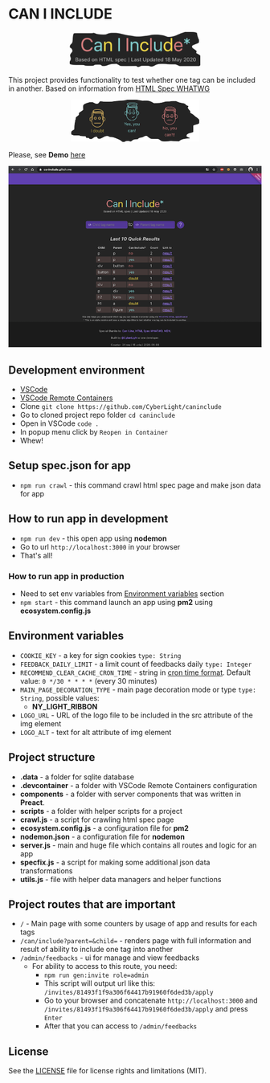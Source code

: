 # CAN I INCLUDE

<div align="center">
    <img src="docs/images/logo.png" width="260px"/>
</div>

This project provides functionality to test whether one tag can be included in another. Based on information from [HTML Spec WHATWG](https://html.spec.whatwg.org/)

<div align="center">
    <img src="docs/images/faces.png" width="255px"/>
</div>

Please, see **Demo** [here](https://caninclude.glitch.me)

<div align="center">
    <img src="docs/images/app_main_screen.png" width="560px"/>
</div>

## Development environment
* [VSCode](https://code.visualstudio.com/)
* [VSCode Remote Containers](https://code.visualstudio.com/docs/remote/containers#_installation)
* Clone `git clone https://github.com/CyberLight/caninclude`
* Go to cloned project repo folder `cd caninclude`
* Open in VSCode `code .`
* In popup menu click by `Reopen in Container`
* Whew!

## Setup spec.json for app
* `npm run crawl` - this command crawl html spec page and make json data for app

## How to run app in development
* `npm run dev` - this open app using **nodemon**
* Go to url `http://localhost:3000` in your browser
* That's all!

### How to run app in production
* Need to set env variables from [Environment variables](#environment-variables)  section
* `npm start` - this command launch an app using **pm2** using **ecosystem.config.js**

## Environment variables
* `COOKIE_KEY` - a key for sign cookies `type: String`
* `FEEDBACK_DAILY_LIMIT` - a limit count of feedbacks daily `type: Integer`
* `RECOMMEND_CLEAR_CACHE_CRON_TIME` - string in [cron time format](https://github.com/kelektiv/node-cron#cron-ranges). Default value: `0 */30 * * * *` (every 30 minutes)
* `MAIN_PAGE_DECORATION_TYPE` - main page decoration mode or type `type: String`, possible values: 
    * **NY_LIGHT_RIBBON**
* `LOGO_URL` - URL of the logo file to be included in the src attribute of the img element
* `LOGO_ALT` - text for alt attribute of img element

## Project structure
* **.data** - a folder for sqlite database
* **.devcontainer** - a folder with VSCode Remote Containers configuration
* **components** - a folder with server components that was written in **Preact**.
* **scripts** - a folder with helper scripts for a project
* **crawl.js** - a script for crawling html spec page
* **ecosystem.config.js** - a configuration file for **pm2**
* **nodemon.json** - a configuration file for **nodemon**
* **server.js** - main and huge file which contains all routes and logic for an app
* **specfix.js** - a script for making some additional json data transformations
* **utils.js** - file with helper data managers and helper functions

## Project routes that are important
* `/` - Main page with some counters by usage of app and results for each tags
* `/can/include?parent=&child=` - renders page with full information and result of ability to include one tag into another
* `/admin/feedbacks` - ui for manage and view feedbacks 
    * For ability to access to this route, you need:
        * `npm run gen:invite role=admin`
        * This script will output url like this: `/invites/81493f1f9a306f64417b91960f6ded3b/apply`
        * Go to your browser and concatenate `http://localhost:3000` and `/invites/81493f1f9a306f64417b91960f6ded3b/apply` and press `Enter`
        * After that you can access to `/admin/feedbacks`

## License
See the [LICENSE](LICENSE.md) file for license rights and limitations (MIT).